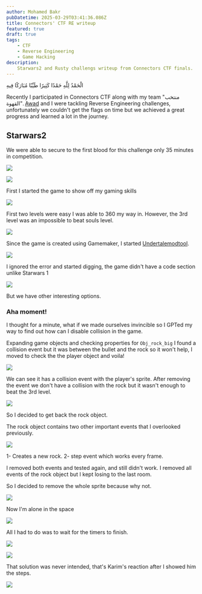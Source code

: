 ```yaml
---
author: Mohamed Bakr
pubDatetime: 2025-03-29T03:41:36.086Z
title: Connectors' CTF RE writeup 
featured: true
draft: true
tags:
    - CTF
    - Reverse Engineering
    - Game Hacking 
description:
    Starwars2 and Rusty challengs writeup from Connectors CTF finals.
---
```


الْحَمْدُ لِلَّهِ حَمْدًا كَثِيرًا طَيِّبًا مُبَارَكًا فِيهِ

Recently I participated in Connectors CTF along with my team "منتخب القهوة".
[Awad](https://www.linkedin.com/in/awad-ramadan-42571a2a6) and I were tackling Reverse Engineering challenges, unfortunately we couldn't get the flags on time but we achieved a great progress and learned a lot in the journey.

## Starwars2 

We were able to secure to the first blood for this challenge only 35 minutes in competition.

![](https://cdn.imgchest.com/files/3318f13bd3ec.png)

![](https://cdn.imgchest.com/files/97abf9f0fc66.png)

First I started the game to show off my gaming skills

![](https://cdn.imgchest.com/files/1b939354136f.png)

First two levels were easy I was able to 360 my way in. However, the 3rd level was an impossible to beat souls level.

![](https://cdn.imgchest.com/files/12146ce18f62.PNG)

Since the game is created using Gamemaker, I started [Undertalemodtool](https://github.com/UnderminersTeam/UndertaleModTool).

![](https://cdn.imgchest.com/files/e4fb9d362e2f.png)

I ignored the error and started digging, the game didn't have a code section unlike Starwars 1

![](https://cdn.imgchest.com/files/32d48a45df39.png)

But we have other interesting options.

### Aha moment!

I thought for a minute, what if we made ourselves invincible so I GPTed my way to find out how can I disable collision in the game.

Expanding game objects and checking properties for `Obj_rock_big` I found a collision event but it was between the bullet and the rock so it won't help, I moved to check the the player object and voila!

![](https://cdn.imgchest.com/files/e91aee9826f9.png)

We can see it has a collision event with the player's sprite. After removing the event we don't have a collision with the rock but it wasn't enough to beat the 3rd level.

![](https://cdn.imgchest.com/files/e248a298a9eb.png)

So I decided to get back the rock object.

The rock object contains two other important events that I overlooked previously.

![](https://cdn.imgchest.com/files/2c6837cdea9f.png)

1- Creates a new rock.
2- step event which works every frame.

I removed both events and tested again, and still didn't work. I removed all events of the rock object but I kept losing to the last room.

So I decided to remove the whole sprite because why not.

![](https://cdn.imgchest.com/files/7b6cfb1c9466.png)

Now I'm alone in the space

![](https://cdn.imgchest.com/files/86896e0bb974.png)

All I had to do was to wait for the timers to finish.

![](https://media1.tenor.com/m/XMVz4JeILUMAAAAC/ladies-and-gentleman-we-got-him.gif)


![](https://cdn.imgchest.com/files/32c5ff1e7de9.png)


That solution was never intended, that's Karim's reaction after I showed him the steps.

![](https://cdn.imgchest.com/files/ca5fcea4120c.png)


